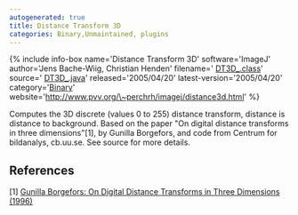 ```yaml
---
autogenerated: true
title: Distance Transform 3D
categories: Binary,Unmaintained, plugins
---
```


{% include info-box name='Distance Transform 3D' software='ImageJ' author='Jens Bache-Wiig, Christian Henden' filename=' [DT3D\_.class](http://www.pvv.org/~perchrh/imagej/DT3D_.class)' source=' [DT3D\_.java](http://www.pvv.org/~perchrh/imagej/DT3D_.java)' released='2005/04/20' latest-version='2005/04/20' category='[Binary](Category_Binary)' website='http://www.pvv.org/\~perchrh/imagej/distance3d.html' %}

Computes the 3D discrete (values 0 to 255) distance transform, distance is distance to background. Based on the paper "On digital distance transforms in three dimensions"[1], by Gunilla Borgefors, and code from Centrum for bildanalys, cb.uu.se. See source for more details.

## References

<references />



[1] [Gunilla Borgefors: On Digital Distance Transforms in Three Dimensions (1996)](http://dx.doi.org/10.1006/cviu.1996.0065)
